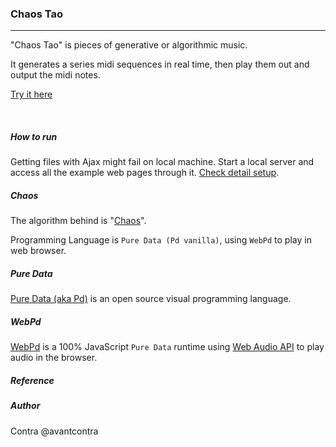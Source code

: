 ### Chaos Tao
----
"Chaos Tao" is pieces of generative or algorithmic music.

It generates a series midi sequences in real time, then play them out and output the midi notes.

[Try it here](http://chaostao.org/pd/)

<br>

##### How to run
Getting files with Ajax might fail on local machine. Start a local server and access all the example web pages through it.
[Check detail setup](https://github.com/sebpiq/WebPd#i-cant-run-any-webpd-demo-on-my-computer).


##### Chaos

The algorithm behind is "[Chaos](https://en.wikipedia.org/wiki/Chaos)".

Programming Language is `Pure Data (Pd vanilla)`, using `WebPd` to play in web browser.

##### Pure Data
[Pure Data (aka Pd)](http://puredata.info/) is an open source visual programming language.

##### WebPd
[WebPd](https://github.com/sebpiq/WebPd) is a 100% JavaScript `Pure Data` runtime using [Web Audio API](http://webaudio.github.io/web-audio-api/) to play audio in the browser.



##### Reference


##### Author
Contra @avantcontra
